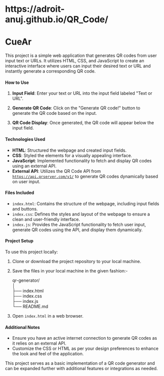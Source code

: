 <h1>https://adroit-anuj.github.io/QR_Code/</h1>

# CueAr

This project is a simple web application that generates QR codes from user input text or URLs. It utilizes HTML, CSS, and JavaScript to create an interactive interface where users can input their desired text or URL and instantly generate a corresponding QR code.

#### How to Use

1. **Input Field**: Enter your text or URL into the input field labeled "Text or URL".
   
2. **Generate QR Code**: Click on the "Generate QR code!" button to generate the QR code based on the input.

3. **QR Code Display**: Once generated, the QR code will appear below the input field.

#### Technologies Used

- **HTML**: Structured the webpage and created input fields.
- **CSS**: Styled the elements for a visually appealing interface.
- **JavaScript**: Implemented functionality to fetch and display QR codes using an external API.
- **External API**: Utilizes the QR Code API from <a href="https://goqr.me/api/" target="_blank">`https://api.qrserver.com/v1/`</a> to generate QR codes dynamically based on user input.

#### Files Included

- `index.html`: Contains the structure of the webpage, including input fields and buttons.
- `index.css`: Defines the styles and layout of the webpage to ensure a clean and user-friendly interface.
- `index.js`: Provides the JavaScript functionality to fetch user input, generate QR codes using the API, and display them dynamically.

#### Project Setup

To use this project locally:

1. Clone or download the project repository to your local machine.
2. Save the files in your local machine in the given fashion:-
   
   qr-generator/  
   │  
   ├── index.html  
   ├── index.css  
   ├── index.js  
   └── README.md  

4. Open `index.html` in a web browser.

#### Additional Notes

- Ensure you have an active internet connection to generate QR codes as it relies on an external API.
- Customize the CSS or HTML as per your design preferences to enhance the look and feel of the application.

This project serves as a basic implementation of a QR code generator and can be expanded further with additional features or integrations as needed.
